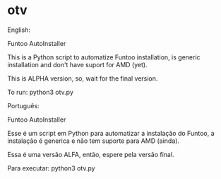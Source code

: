 # otv

English:

Funtoo AutoInstaller

This is a Python script to automatize Funtoo installation, is generic installation and don't have suport for AMD (yet). 

This is ALPHA version, so, wait for the final version. 

To run: python3 otv.py

Português:

Funtoo AutoInstaller

Esse é um script em Python para automatizar a instalação do Funtoo, a instalação é generica e não tem suporte para AMD (ainda).

Essa é uma versão ALFA, então, espere pela versão final.

Para executar: python3 otv.py

